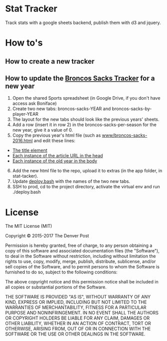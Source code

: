 # Stat Tracker
Track stats with a google sheets backend, publish them with d3 and jquery.

# How to's

## How to create a new tracker

## How to update the [Broncos Sacks Tracker](http://www.denverpost.com/2016/09/14/denver-broncos-sack-tracker-2016/) for a new year

1. Open the shared Sports spreadsheet (in Google Drive, if you don't have access ask Boniface)
2. Create two new tabs: broncos-sacks-YEAR and broncos-sacks-by-player-YEAR
3. The layout for the new tabs should look like the previous years' sheets.
4. Add a row (insert it in row 2) in the broncos-sacks-per-season for the new year, give it a value of 0.
5. Copy the previous year's html file (such as [www/broncos-sacks-2016.html](www/broncos-sacks-2016.html) and edit these lines:
  * [The title element](www/broncos-sacks-2016.html#L7)
  * [Each instance of the article URL in the head](www/broncos-sacks-2016.html#L9)
  * [Each instance of the old year in the body](www/broncos-sacks-2016.html#L151)
6. Add the new html file to the repo, upload it to extras (in the app folder, in stat-tacker).
7. Update [deploy.bash](deploy.bash) with the names of the two new tabs.
8. SSH to prod, cd to the project directory, activate the virtual env and run ./deploy.bash

# License

The MIT License (MIT)

Copyright © 2015-2017 The Denver Post

Permission is hereby granted, free of charge, to any person obtaining a copy
of this software and associated documentation files (the "Software"), to deal
in the Software without restriction, including without limitation the rights
to use, copy, modify, merge, publish, distribute, sublicense, and/or sell
copies of the Software, and to permit persons to whom the Software is
furnished to do so, subject to the following conditions:

The above copyright notice and this permission notice shall be included in all
copies or substantial portions of the Software.

THE SOFTWARE IS PROVIDED "AS IS", WITHOUT WARRANTY OF ANY KIND, EXPRESS OR
IMPLIED, INCLUDING BUT NOT LIMITED TO THE WARRANTIES OF MERCHANTABILITY,
FITNESS FOR A PARTICULAR PURPOSE AND NONINFRINGEMENT. IN NO EVENT SHALL THE
AUTHORS OR COPYRIGHT HOLDERS BE LIABLE FOR ANY CLAIM, DAMAGES OR OTHER
LIABILITY, WHETHER IN AN ACTION OF CONTRACT, TORT OR OTHERWISE, ARISING FROM,
OUT OF OR IN CONNECTION WITH THE SOFTWARE OR THE USE OR OTHER DEALINGS IN THE
SOFTWARE.
